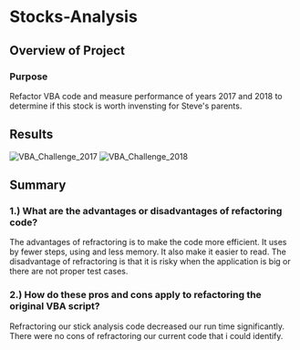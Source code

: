 # Stocks-Analysis
## Overview of Project
### Purpose
Refactor VBA code and measure performance of years 2017 and 2018 to determine if this stock is worth invensting for Steve's parents.
## Results 
![VBA_Challenge_2017](https://user-images.githubusercontent.com/95730183/147715288-e4629db5-0017-456d-bff7-79524689c35f.png)
![VBA_Challenge_2018](https://user-images.githubusercontent.com/95730183/147715293-3bdc81fd-4730-4de4-953f-15d18989c708.png)
## Summary
### 1.) What are the advantages or disadvantages of refactoring code?
The advantages of refractoring is to make the code more efficient.  It uses by fewer steps, using and less memory.  It also make it easier to read.
The disadvantage of refractoring is that it is risky when the application is big or there are not proper test cases.
### 2.) How do these pros and cons apply to refactoring the original VBA script?
Refractoring our stick analysis code decreased our run time significantly.  There were no cons of refractoring our current code that i could identify.
